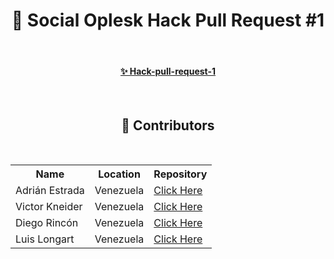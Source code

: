 <h1 align="center"> 🌟 Social Oplesk Hack Pull Request #1</h1>
<br>

  
 </h4>
<h4 align="center">  <a href="https://github.com/SocialOplesk/hack-pull-request-1"> ✨ Hack-pull-request-1 </a>  </h4>
<br>
<h2 align="center">💫 Contributors </h2>
<br>
<table align="center" >
  <tr>
    <th>Name</th>
    <th>Location</th>
    <th>Repository</th>
  </tr>
  
  <tr>
    <td>Adrián Estrada</td>
    <td>Venezuela</td>
    <td><a href="https://github.com/aeec21">Click Here</a></td
  </tr>

  <tr>
    <td>Victor Kneider</td>
    <td>Venezuela</td>
    <td><a href="https://github.com/VKneider">Click Here</a></td
  </tr>

  <tr>
    <td>Diego Rincón</td>
    <td>Venezuela</td>
    <td><a href="https://github.com/diegoarff">Click Here</a></td
  </tr>
  <tr>
    <td>Luis Longart</td>
    <td>Venezuela</td>
    <td><a href="https://github.com/llongart">Click Here</a></td
  </tr>
 

  
 </table>
